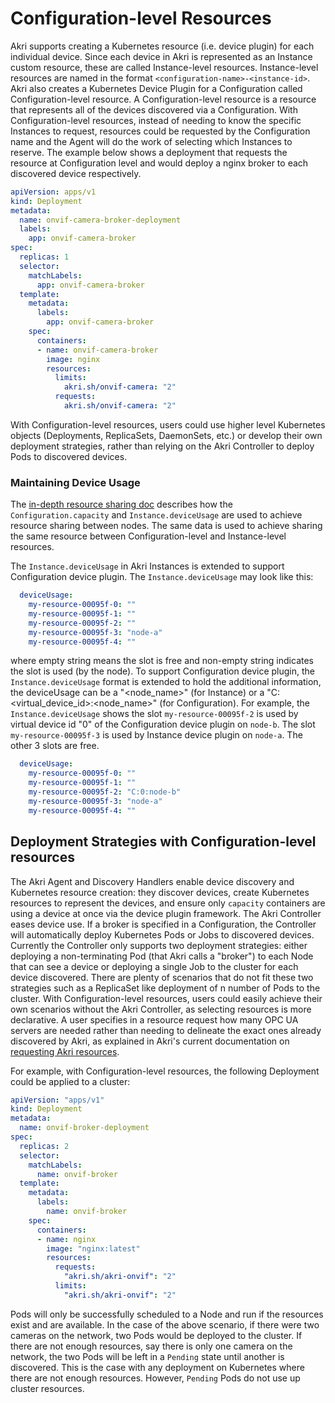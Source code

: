 # Configuration-level Resources

Akri supports creating a Kubernetes resource (i.e. device plugin) for each individual device. Since each device in Akri is represented as an Instance custom resource, these are called Instance-level resources. Instance-level resources are named in the format `<configuration-name>-<instance-id>`. Akri also creates a Kubernetes Device Plugin for a Configuration called Configuration-level resource. A Configuration-level resource is a resource that represents all of the devices discovered via a Configuration. With Configuration-level resources, instead of needing to know the specific Instances to request, resources could be requested by the Configuration name and the Agent will do the work of selecting which Instances to reserve. The example below shows a deployment that requests the resource at Configuration level and would deploy a nginx broker to each discovered device respectively.

```yaml
apiVersion: apps/v1
kind: Deployment
metadata:
  name: onvif-camera-broker-deployment
  labels:
    app: onvif-camera-broker
spec:
  replicas: 1
  selector:
    matchLabels:
      app: onvif-camera-broker
  template:
    metadata:
      labels:
        app: onvif-camera-broker
    spec:
      containers:
      - name: onvif-camera-broker
        image: nginx
        resources:
          limits:
            akri.sh/onvif-camera: "2"
          requests:
            akri.sh/onvif-camera: "2"
```

With Configuration-level resources, users could use higher level Kubernetes objects (Deployments, ReplicaSets, DaemonSets, etc.) or develop their own deployment strategies, rather than relying on the Akri Controller to deploy Pods to discovered devices.


### Maintaining Device Usage

The [in-depth resource sharing doc](resource-sharing-in-depth.md) describes how the `Configuration.capacity` and `Instance.deviceUsage` are used to achieve resource sharing between nodes.
The same data is used to achieve sharing the same resource between Configuration-level and Instance-level resources.

The `Instance.deviceUsage` in Akri Instances is extended to support Configuration device plugin.
The `Instance.deviceUsage` may look like this:

```yaml
  deviceUsage:
    my-resource-00095f-0: ""
    my-resource-00095f-1: ""
    my-resource-00095f-2: ""
    my-resource-00095f-3: "node-a"
    my-resource-00095f-4: ""
```
where empty string means the slot is free and non-empty string indicates the slot is used (by the node). To support Configuration device plugin, 
the `Instance.deviceUsage` format is extended to hold the additional information, the deviceUsage can be a "<node_name>" (for Instance) or a "C:<virtual_device_id>:<node_name>" (for 
Configuration). For example, the `Instance.deviceUsage` shows the slot `my-resource-00095f-2` is used by virtual device id "0" of the 
Configuration device plugin on `node-b`.  The slot `my-resource-00095f-3` is used by Instance device plugin on `node-a`.  The other 3 slots are 
free.

```yaml
  deviceUsage:
    my-resource-00095f-0: ""
    my-resource-00095f-1: ""
    my-resource-00095f-2: "C:0:node-b"
    my-resource-00095f-3: "node-a"
    my-resource-00095f-4: ""
```

## Deployment Strategies with Configuration-level resources

The Akri Agent and Discovery Handlers enable device discovery and Kubernetes resource creation: they discover devices, create Kubernetes resources to represent
the devices, and ensure only `capacity` containers are using a device at once via the device plugin framework. The Akri Controller eases device use.
If a broker is specified in a Configuration, the Controller will automatically deploy Kubernetes Pods or Jobs to discovered devices. Currently the Controller only
supports two deployment strategies: either deploying a non-terminating Pod (that Akri calls a "broker") to each Node that can see a device or deploying a single
Job to the cluster for each device discovered. There are plenty of scenarios that do not fit these two strategies such as a ReplicaSet like deployment of n number
of Pods to the cluster. With Configuration-level resources, users could easily achieve their own scenarios without the Akri Controller, as selecting resources is
more declarative. A user specifies in a resource request how many OPC UA servers are needed rather than needing to delineate the exact ones already discovered by
Akri, as explained in Akri's current documentation on [requesting Akri resources](../user-guide/requesting-akri-resources.md).

For example, with Configuration-level resources, the following Deployment could be applied to a cluster:

```yaml
apiVersion: "apps/v1"
kind: Deployment
metadata:
  name: onvif-broker-deployment
spec:
  replicas: 2
  selector:
    matchLabels:
      name: onvif-broker
  template:
    metadata:
      labels:
        name: onvif-broker
    spec:
      containers:
      - name: nginx
        image: "nginx:latest"
        resources:
          requests:
            "akri.sh/akri-onvif": "2"
          limits:
            "akri.sh/akri-onvif": "2"
```


Pods will only be successfully scheduled to a Node and run if the resources exist and are available. In the case of the
above scenario, if there were two cameras on the network, two Pods would be deployed to the cluster. If there are not 
enough resources, say there is only one camera on the network,
the two Pods will be left in a `Pending` state until another is discovered. This is the case with any deployment on
Kubernetes where there are not enough resources. However, `Pending` Pods do not use up cluster resources.
